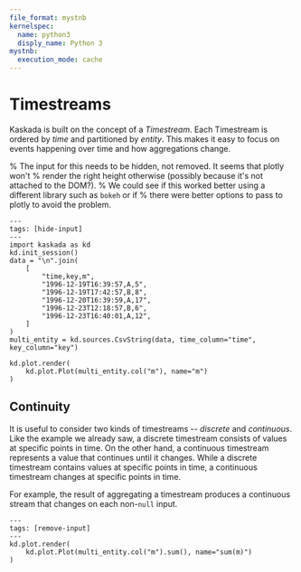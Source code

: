```yaml
---
file_format: mystnb
kernelspec:
  name: python3
  disply_name: Python 3
mystnb:
  execution_mode: cache
---
```


# Timestreams

Kaskada is built on the concept of a _Timestream_.
Each Timestream is ordered by _time_ and partitioned by _entity_.
This makes it easy to focus on events happening over time and how aggregations change.

% The input for this needs to be hidden, not removed. It seems that plotly won't
% render the right height otherwise (possibly because it's not attached to the DOM?).
% We could see if this worked better using a different library such as `bokeh` or if
% there were better options to pass to plotly to avoid the problem.
```{code-cell}
---
tags: [hide-input]
---
import kaskada as kd
kd.init_session()
data = "\n".join(
    [
        "time,key,m",
        "1996-12-19T16:39:57,A,5",
        "1996-12-19T17:42:57,B,8",
        "1996-12-20T16:39:59,A,17",
        "1996-12-23T12:18:57,B,6",
        "1996-12-23T16:40:01,A,12",
    ]
)
multi_entity = kd.sources.CsvString(data, time_column="time", key_column="key")

kd.plot.render(
    kd.plot.Plot(multi_entity.col("m"), name="m")
)
```

## Continuity

It is useful to consider two kinds of timestreams -- _discrete_ and _continuous_.
Like the example we already saw, a discrete timestream consists of values at specific points in time.
On the other hand, a continuous timestream represents a value that continues until it changes.
While a discrete timestream contains values at specific points in time, a continuous timestream changes at specific points in time.

For example, the result of aggregating a timestream produces a continuous stream that changes on each non-`null` input.

```{code-cell}
---
tags: [remove-input]
---
kd.plot.render(
    kd.plot.Plot(multi_entity.col("m").sum(), name="sum(m)")
)